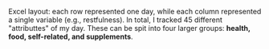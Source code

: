 Excel layout: each row represented one day, while each column represented a single variable (e.g., restfulness).
In total, I tracked 45 different "attributtes" of my day. These can be spit into four larger groups: **health, food, self-related, and supplements**.
